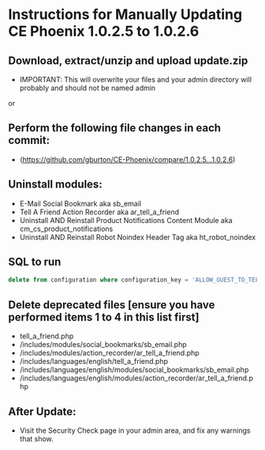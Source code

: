 # Instructions for Manually Updating CE Phoenix 1.0.2.5 to 1.0.2.6
## Download, extract/unzip and upload update.zip
* IMPORTANT: This will overwrite your files and your admin directory will probably and should not be named admin

or
## Perform the following file changes in each commit:
* (https://github.com/gburton/CE-Phoenix/compare/1.0.2.5...1.0.2.6)
## Uninstall modules:
* E-Mail Social Bookmark aka sb_email
* Tell A Friend Action Recorder aka ar_tell_a_friend
* Uninstall AND Reinstall Product Notifications Content Module aka cm_cs_product_notifications
* Uninstall AND Reinstall Robot Noindex Header Tag aka ht_robot_noindex
## SQL to run
```sql
delete from configuration where configuration_key = 'ALLOW_GUEST_TO_TELL_A_FRIEND';
```
## Delete deprecated files [ensure you have performed items 1 to 4 in this list first]
* tell_a_friend.php
* /includes/modules/social_bookmarks/sb_email.php
* /includes/modules/action_recorder/ar_tell_a_friend.php
* /includes/languages/english/tell_a_friend.php
* /includes/languages/english/modules/social_bookmarks/sb_email.php
* /includes/languages/english/modules/action_recorder/ar_tell_a_friend.php
## After Update:
* Visit the Security Check page in your admin area, and fix any warnings that show.